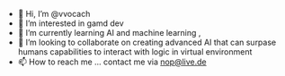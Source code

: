 - 👋 Hi, I’m @vvocach
- 👀 I’m interested in gamd dev
- 🌱 I’m currently learning AI and machine learning ,
- 💞️ I’m looking to collaborate on creating advanced AI that can surpase humans capabilities to interact with logic in virtual environment
- 📫 How to reach me ... contact me via nop@live.de
<!---
vvocach/vvocach is a ✨ special ✨ repository because its `README.md` (this file) appears on your GitHub profile.
You can click the Preview link to take a look at your changes.
--->
